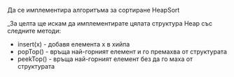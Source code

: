 Да се имплементира алгоритъма за сортиране HeapSort

_За целта ще искам да имплементирате цялата структура Heap със следните методи:
- insert(x) - добавя елемента x в хийпа
- popTop() - връща най-горният елемент и го премахва от структурата
- peekTop() - връща най-горният елемент без да го маха от структурата
